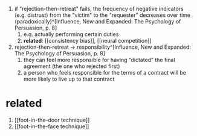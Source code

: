 1. if "rejection-then-retreat" fails, the frequency of negative indicators (e.g. distrust) from the "victim" to the "requester" decreases over time (paradoxically)^[Influence, New and Expanded: The Psychology of Persuasion, p. 8]
	1. e.g. actually performing certain duties
	2. **related**: [[consistency bias]], [[neural competition]]
2. rejection-then-retreat → responsibility^[Influence, New and Expanded: The Psychology of Persuasion, p. 8]
	1. they can feel more responsible for having “dictated” the final agreement (the one who rejected first)
	2. a person who feels responsible for the terms of a contract will be more likely to live up to that contract

# related
1. [[foot-in-the-door technique]]
2. [[foot-in-the-face technique]]